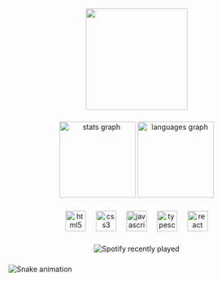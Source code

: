 <div align="center">
  <img height="200" src="https://www.google.com/url?sa=i&url=https%3A%2F%2Fblogs.swarthmore.edu%2Fits%2F2022%2F12%2F02%2Fwhats-new-from-github-universe-2022%2F&psig=AOvVaw2Yo-ruBSS0vK-OG9YKRhDq&ust=1719229080281000&source=images&cd=vfe&opi=89978449&ved=0CBEQjRxqFwoTCOjB9sPR8YYDFQAAAAAdAAAAABAE"  />
</div>

###

<div align="center">
  <img src="https://github-readme-stats.vercel.app/api?username=Vila99&hide_title=false&hide_rank=false&show_icons=true&include_all_commits=true&count_private=true&disable_animations=false&theme=dracula&locale=en&hide_border=false&order=1" height="150" alt="stats graph"  />
  <img src="https://github-readme-stats.vercel.app/api/top-langs?username=Vila99&locale=en&hide_title=false&layout=compact&card_width=320&langs_count=5&theme=dracula&hide_border=false&order=2" height="150" alt="languages graph"  />
</div>

###

<div align="center">
  <img src="https://cdn.jsdelivr.net/gh/devicons/devicon/icons/html5/html5-original.svg" height="40" alt="html5 logo"  />
  <img width="12" />
  <img src="https://cdn.jsdelivr.net/gh/devicons/devicon/icons/css3/css3-original.svg" height="40" alt="css3 logo"  />
  <img width="12" />
  <img src="https://cdn.jsdelivr.net/gh/devicons/devicon/icons/javascript/javascript-original.svg" height="40" alt="javascript logo"  />
  <img width="12" />
  <img src="https://cdn.jsdelivr.net/gh/devicons/devicon/icons/typescript/typescript-original.svg" height="40" alt="typescript logo"  />
  <img width="12" />
  <img src="https://cdn.jsdelivr.net/gh/devicons/devicon/icons/react/react-original.svg" height="40" alt="react logo"  />
</div>

###

<div align="center">
  <img src="https://spotify-recently-played-readme.vercel.app/api?count=5" alt="Spotify recently played"  />
</div>

###

<img src="https://raw.githubusercontent.com/Vila99/Vila99/output/snake.svg" alt="Snake animation" />

###
